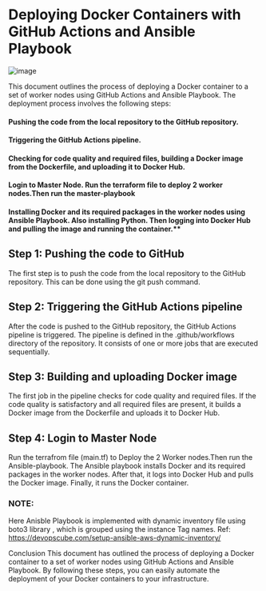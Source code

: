 # Deploying Docker Containers with GitHub Actions and Ansible Playbook

![image](https://github.com/Vizzwastaken/Ansible-deploy/assets/91386217/850de372-947f-4f0e-8c8d-557d4e067d38)

This document outlines the process of deploying a Docker container to a set of worker nodes using GitHub Actions and Ansible Playbook. The deployment process involves the following steps:

#### Pushing the code from the local repository to the GitHub repository.
#### Triggering the GitHub Actions pipeline. 
#### Checking for code quality and required files, building a Docker image from the Dockerfile, and uploading it to Docker Hub.
#### Login to Master Node. Run the terraform file to deploy 2 worker nodes.Then run the master-playbook
#### Installing Docker and its required packages in the worker nodes using Ansible Playbook. Also installing Python. Then logging into Docker Hub and pulling the image and running the container.**

## Step 1: Pushing the code to GitHub
The first step is to push the code from the local repository to the GitHub repository. This can be done using the git push command.

## Step 2: Triggering the GitHub Actions pipeline
After the code is pushed to the GitHub repository, the GitHub Actions pipeline is triggered. The pipeline is defined in the .github/workflows directory of the repository. It consists of one or more jobs that are executed sequentially.

## Step 3: Building and uploading Docker image
The first job in the pipeline checks for code quality and required files. If the code quality is satisfactory and all required files are present, it builds a Docker image from the Dockerfile and uploads it to Docker Hub.

## Step 4: Login to Master Node
Run the terrafrom file (main.tf) to Deploy the 2 Worker nodes.Then run the Ansible-playbook. The Ansible playbook installs Docker and its required packages in the worker nodes. After that, it logs into Docker Hub and pulls the Docker image. Finally, it runs the Docker container.

### NOTE: 
Here Anisble Playbook is implemented with dynamic inventory file using boto3 library , which is grouped using the instance Tag names.
Ref: https://devopscube.com/setup-ansible-aws-dynamic-inventory/

Conclusion
This document has outlined the process of deploying a Docker container to a set of worker nodes using GitHub Actions and Ansible Playbook. By following these steps, you can easily automate the deployment of your Docker containers to your infrastructure.
